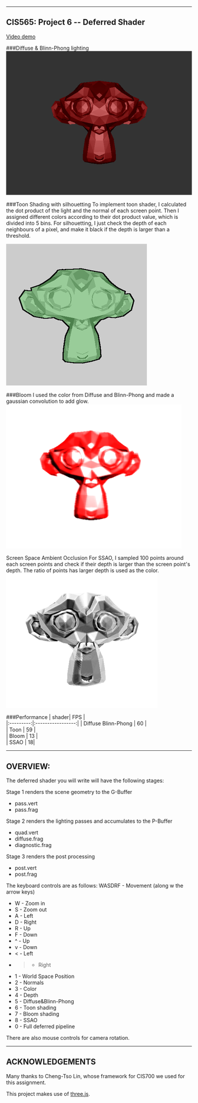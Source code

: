 ------------------------------------------------------------------------------
CIS565: Project 6 -- Deferred Shader
-------------------------------------------------------------------------------

[Video demo](https://www.youtube.com/watch?v=rO3hkOwMkNg&feature=youtu.be)


###Diffuse & Blinn-Phong lighting
![](diffuse_blinn-phong.png)

###Toon Shading with silhouetting
To implement toon shader, I calculated the dot product of the light and the normal of each screen point. Then I assigned different colors according to their dot product value, which is divided into 5 bins. For silhouetting, I just check the depth of each neighbours of a pixel, and make it black if the depth is larger than a threshold.

![](Toon.png)

###Bloom
I used the color from Diffuse and Blinn-Phong and made a gaussian convolution to add glow.
![](Bloom.png)

Screen Space Ambient Occlusion
For SSAO, I sampled 100 points around each screen points and check if their depth is larger than the screen point's depth. The ratio of points has larger depth is used as the color.
![](SSAO.png)


###Performance
| shader|     FPS   |  
|:---------:|:-----------------:|
|    Diffuse Blinn-Phong     |         60       |    
|    Toon     |         59        |    
|   Bloom    |         13       |     
|   SSAO     |   18|



-------------------------------------------------------------------------------
OVERVIEW:
-------------------------------------------------------------------------------
The deferred shader you will write will have the following stages:

Stage 1 renders the scene geometry to the G-Buffer
* pass.vert
* pass.frag

Stage 2 renders the lighting passes and accumulates to the P-Buffer
* quad.vert
* diffuse.frag
* diagnostic.frag

Stage 3 renders the post processing
* post.vert
* post.frag

The keyboard controls are as follows:
WASDRF - Movement (along w the arrow keys)
* W - Zoom in
* S - Zoom out
* A - Left
* D - Right
* R - Up
* F - Down
* ^ - Up
* v - Down
* < - Left
* > - Right
* 1 - World Space Position
* 2 - Normals
* 3 - Color
* 4 - Depth
* 5 - Diffuse&Blinn-Phong
* 6 - Toon shading
* 7 - Bloom shading
* 8 - SSAO
* 0 - Full deferred pipeline

There are also mouse controls for camera rotation.


---
ACKNOWLEDGEMENTS
---

Many thanks to Cheng-Tso Lin, whose framework for CIS700 we used for this
assignment.

This project makes use of [three.js](http://www.threejs.org).

